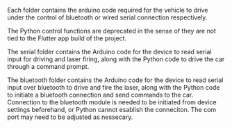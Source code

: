Each folder contains the arduino code required for the vehicle to drive under the control of bluetooth or wired serial connection respectively.

The Python control functions are deprecated in the sense of they are not tied to the Flutter app build of the project.

The serial folder contains the Arduino code for the device to read serial input for driving and laser firing, along with the Python code to drive the car through a command prompt.

The bluetooth folder contains the Arduino code for the device to read serial input over bluetooth to drive and fire the laser, along with the Python code to initiate a bluetooth connection and send commands to the car. Connection to the bluetooth module is needed to be initiated from device settings beforehand, or Python cannot esablish the conneciton. The com port may need to be adjusted as nessecary.
